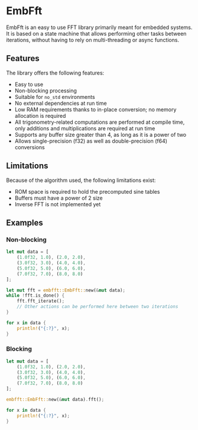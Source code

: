 # EmbFft

EmbFft is an easy to use FFT library primarily meant for embedded systems.
It is based on a state machine that allows performing other tasks between iterations, without having to rely on multi-threading or async functions.

## Features

The library offers the following features:
* Easy to use
* Non-blocking processing
* Suitable for `no_std` environments
* No external dependencies at run time
* Low RAM requirements thanks to in-place conversion; no memory allocation is required
* All trigonometry-related computations are performed at compile time, only additions and multiplications are required at run time
* Supports any buffer size greater than 4, as long as it is a power of two
* Allows single-precision (f32) as well as double-precision (f64) conversions

## Limitations

Because of the algorithm used, the following limitations exist:
* ROM space is required to hold the precomputed sine tables
* Buffers must have a power of 2 size
* Inverse FFT is not implemented yet

## Examples

### Non-blocking
```Rust
let mut data = [
    (1.0f32, 1.0), (2.0, 2.0),
    (3.0f32, 3.0), (4.0, 4.0),
    (5.0f32, 5.0), (6.0, 6.0),
    (7.0f32, 7.0), (8.0, 8.0)
];

let mut fft = embfft::EmbFft::new(&mut data);
while !fft.is_done() {
    fft.fft_iterate();
    // Other actions can be performed here between two iterations
}

for x in data {
    println!("{:?}", x);
}
```

### Blocking
```Rust
let mut data = [
    (1.0f32, 1.0), (2.0, 2.0),
    (3.0f32, 3.0), (4.0, 4.0),
    (5.0f32, 5.0), (6.0, 6.0),
    (7.0f32, 7.0), (8.0, 8.0)
];

embfft::EmbFft::new(&mut data).fft();

for x in data {
    println!("{:?}", x);
}
```
